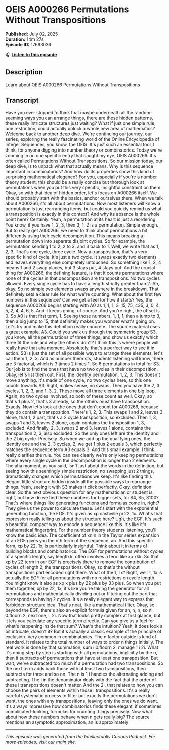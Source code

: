 # OEIS A000266 Permutations Without Transpositions

**Published:** July 02, 2025  
**Duration:** 14m 27s  
**Episode ID:** 17693036

🎧 **[Listen to this episode](https://intellectuallycurious.buzzsprout.com/2529712/episodes/17693036-oeis-a000266-permutations-without-transpositions)**

## Description

Learn about OEIS A000266 Permutations Without Transpositions

## Transcript

Have you ever stopped to think that maybe underneath all the random-seeming ways you can arrange things, there are these hidden patterns, these really intricate structures just waiting? What if just one simple rule, one restriction, could actually unlock a whole new area of mathematics? Welcome back to another deep dive. We're continuing our journey, our series, exploring the really fascinating world of the Online Encyclopedia of Integer Sequences, you know, the OEIS. It's just such an essential tool, I think, for anyone digging into number theory or combinatorics. Today we're zooming in on one specific entry that caught my eye, OEIS A000266. It's often called Permutations Without Transpositions. So our mission today, our deep dive, is to unpack what that actually means. Why is this sequence important in combinatorics? And how do its properties show this kind of surprising mathematical elegance? For you, especially if you're a number theory student, this should be a really concise but thorough look at permutations when you put this very specific, insightful constraint on them. Okay, so with that idea of hidden order, let's focus on A000266 itself. We should probably start with the basics, anchor ourselves there. When we talk about A000266, it's all about permutations. Now most listeners will know a permutation is just rearranging items, but could you quickly remind us what a transposition is exactly in this context? And why its absence is the whole point here? Certainly. Yeah, a permutation at its heart is just a reordering. You know, if you have 1, 2, 3, then 3, 1, 2 is a permutation. Simple enough. But to really get A000266, we need to think about permutations a bit differently using their cycle decomposition. This means breaking a permutation down into separate disjoint cycles. So for example, the permutation sending 1 to 2, 2 to 3, and 3 back to 1. Well, we write that as 1, 2, 3. That's one cycle, three cycle. Now a transposition, that's a very specific kind of cycle. It's just a two cycle. It swaps exactly two elements and leaves everything else completely untouched. So something like 1, 2, 4 means 1 and 2 swap places, but 3 stays put, 4 stays put. And the crucial thing for A000266, the defining feature, is that it counts permutations where none of the cycles in that decomposition are transpositions. No two cycles allowed. Every single cycle has to have a length strictly greater than 2. Ah, okay. So no simple two elements swaps anywhere in the breakdown. That definitely sets a clear rule for what we're counting. What about the first few numbers in this sequence? Can we get a feel for how it starts? Yes, the sequence A000266 begins starting with A0 as 1, 1, 1, 3, 15, 75, 435, 3, 0, 4, 5, 2, 4, 4, 6, 5. And it keeps going, of course. And you're right, the offset is 0. So A0 is that first term, 1. Seeing those numbers, 1, 1, 1, then a jump to 3, then a big jump to 15, that definitely makes you wonder what's going on. Let's try and make this definition really concrete. The source material uses a great example, A3. Could you walk us through the symmetric group S3, you know, all the permutations of three things, and show us exactly which three fit the rule and why the others don't? I think this is where people will really have that aha moment. Absolutely, that's a perfect way to see it in action. S3 is just the set of all possible ways to arrange three elements, let's call them 1, 2, 3. And as number theorists, students listening will know, there are 3 factorial, which is 3 times 2 times 1. So 6 permutations in total for S3. Our job is to find the ones that have no two cycles in their decomposition. Okay, let's list them out. First, the identity permutation, 1, 2, 3. This doesn't move anything. It's made of one cycle, no two cycles here, so this one counts towards A3. Right, makes sense, no swaps. Then you have the 2, 3 cycles, 1, 2, 3, and 1, 3, 2. These move all three elements in one big loop. Again, no two cycles involved, so both of these count as well. Okay, so that's 1 plus 2, that's 3 already, so the others must have transposition. Exactly. Now let's look at the ones that don't count for A000266, because they do contain a transposition. There's 1, 2, 3. This swaps 1 and 2, leaves 3 alone, that 1, 2 part, that's a 2 cycle transposition, so excluded. Then 1, 3, swaps 1 and 3, leaves 2 alone, again contains the transposition 1, 3, excluded. And finally, 2, 3, swaps 2 and 3, leaves 1 alone, contains the transposition 2, 3, also excluded. So the only ones left are the identity and the 2 big cycle. Precisely. So when we add up the qualifying ones, the identity one and the 2, 3 cycles, 2, we get 1 plus 2 equals 3, which perfectly matches the sequence term A3 equals 3. And this small example, I think, really clarifies the rule. You can see clearly we're only keeping permutations where every single cycle in the decomposition is longer than 2 elements. The aha moment, as you said, isn't just about the words in the definition, but seeing how this seemingly simple restriction, no swapping just 2 things, dramatically changes which permutations we keep. It's like finding this elegant little structure hidden inside all the possible ways to rearrange things. Yeah, seeing it with S3 makes it click perfectly. Okay, definition clear. So the next obvious question for any mathematician or student is, right, but how do we find these numbers for bigger sets, for S4, S5, S100? That's where things like generating functions and formulas come in, right? They give us the power to calculate these. Let's start with the exponential generating function, the EGF. It's given as xp nashville pi 22, 1x. What's that expression really telling us about the structure here? Ugh, the EGF. It's such a beautiful, compact way to encode a sequence like this. It's like it's mathematical fingerprint. For the number theory students listening, you'll know the basic idea. The coefficient of xn n in the Taylor series expansion of an EGF gives you the nth term of the sequence, an. And this specific form, xp by 22, 1x, is particularly insightful. Think about it in terms of building blocks and combinatorics. The EGF for permutations without cycles of a specific length, say length k, often involves a term like xp xkk. So that xp by 22 term in our EGF is precisely there to remove the contribution of cycles of length 2, the transpositions. Okay, so that's the without transpositions part encoded right there. What of the 1, 1x? Right, well 1, 1x is actually the EGF for all permutations with no restrictions on cycle length. You might know it also as xp x plus by 22 plus by 33 plus. So when you put them together, xp by 22, 1x, it's like you're taking the generator for all permutations and mathematically dividing out or filtering out the part that corresponds to having 2 cycles. It's a really elegant way to express that forbidden structure idea. That's neat, like a mathematical filter. Okay, so beyond the EGF, there's also an explicit formula given for an, n, n, so ni, 0.floorn 2, next one, i, 2i. Now that looks pretty complex at first glance, but it lets you calculate any specific term directly. Can you give us a feel for what's happening inside that sum? What's the intuition? Yeah, it does look a bit intricate, doesn't it? But it's actually a classic example of the principle of exclusion. Very common in combinatorics. The n factor outside is kind of standard. It relates to the total number of ways to order n things initially. The real work is done by that summation, sum i 0.floorn 2, manage 1 i 2i. What it's doing step by step is starting with all permutations, implicitly by the n, then it subtracts off permutations that have at least one transposition. But wait, we've subtracted too much if a permutation had two transpositions. So the next term adds back those with at least two transpositions, then subtracts for three and so on. The n is 1 i handles the alternating adding and subtracting. The i in the denominator deals with the fact that the order of these i transpositions doesn't matter. And the 2i, that relates to how you can choose the pairs of elements within those i transpositions. It's a really careful systematic process to filter out exactly the permutations we don't want, the ones with any transpositions, leaving only the ones we do want. It's always impressive how combinatorics finds these elegant, if sometimes complicated-looking, formulas for counting things precisely. Now what about how these numbers behave when n gets really big? The source mentions an asymptotic approximation, an is approximately

---
*This episode was generated from the Intellectually Curious Podcast. For more episodes, visit our [main site](https://intellectuallycurious.buzzsprout.com).*
